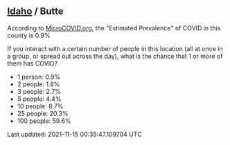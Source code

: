 
## [Idaho](/united-states/idaho) / Butte

According to [MicroCOVID.org](http://microcovid.org),
the "Estimated Prevalence" of COVID in this county is 0.9%

If you interact with a certain number of people in this location
(all at once in a group, or spread out across the day), what is the chance that
1 or more of them has COVID?

- 1 person: 0.9%
- 2 people: 1.8%
- 3 people: 2.7%
- 5 people: 4.4%
- 10 people: 8.7%
- 25 people: 20.3%
- 100 people: 59.6%

Last updated: 2021-11-15 00:35:47.109704 UTC
